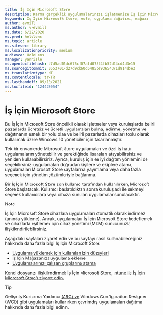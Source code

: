 ```yaml
---
title: İş İçin Microsoft Store
description: Karma gerçeklik uygulamalarınızı işletmenize İş İçin Microsoft Store uygulamalarla nasıl çalışılır?
keywords: İş İçin Microsoft Store, msfb, uygulama dağıtımı, mağaza
author: evmill
ms.author: v-evmill
ms.date: 6/22/2020
ms.prod: hololens
ms.topic: article
ms.sitesec: library
ms.localizationpriority: medium
audience: HoloLens
manager: yannisle
ms.openlocfilehash: d7d5ad05dc675cf07afd075f4fb52d24cd4d3e15
ms.sourcegitcommit: 05537014d27d9cb60d5485ce93654371d914d5e3
ms.translationtype: MT
ms.contentlocale: tr-TR
ms.lasthandoff: 09/10/2021
ms.locfileid: "124427054"
---
```

# <a name="microsoft-store-for-business"></a>İş İçin Microsoft Store

Bu İş İçin Microsoft Store öncelikli olarak işletmeler veya kuruluşlarda belirli pazarlarda ücretsiz ve ücretli uygulamaları bulma, edinme, yönetme ve dağıtmanın esnek bir yolu olan ve belirli pazarlarda cihazları toplu olarak kullanmak üzere Windows 10 yöneticiler için tasarlanmıştır. 

Tek bir envanterde Microsoft Store uygulamaları ve özel iş hattı uygulamalarını yönetebilir ve gerektiğinde lisansları atayabilirsiniz ve yeniden kullanabilirsiniz. Ayrıca, kuruluş için en iyi dağıtım yöntemini de seçebilirsiniz: uygulamaları doğrudan kişilere ve ekiplere atama, uygulamaları Microsoft Store sayfalarına yayımlama veya daha fazla seçenek için yönetim çözümleriyle bağlanma.

Bir İş İçin Microsoft Store son kullanıcı tarafından kullanılırken, Microsoft Store başlatacak. Kullanıcı başlatıldıktan sonra kuruluş adı ile sekmeyi seçerek kullanıcılara veya cihaza sunulan uygulamalar sunulacaktır.

> [!Note] 
> İş İçin Microsoft Store cihazlara uygulamaları otomatik olarak indirmez (anında yükleme). Ancak, uygulamaları İş İçin Microsoft Store hedeflemek ve cihazlarla eşitlemek için cihaz yönetimi (MDM) sunucunuzla ilişkilendirilebilirsiniz.

Aşağıdaki sayfaları ziyaret edin ve bu sayfayı nasıl kullanabileceğiniz hakkında daha fazla bilgi İş İçin Microsoft Store:

* [Uygulama yüklemek için kullanılan izin düzeyleri](/mem/intune/configuration/device-restrictions-windows-holographic#app-store)
* [İş Için Mağazanıza uygulama ekleme](/mem/intune/apps/store-apps-windows)
* [Uygulamalarınızı çalışan gruplarına atama](/mem/intune/apps/windows-store-for-business)

Kendi dosyanızı ilişkilendirmek İş İçin Microsoft Store, [Intune ile İş İçin Microsoft Store'ı ziyaret edin.](/mem/intune/apps/windows-store-for-business#associate-your-microsoft-store-for-business-account-with-intune)

> [!Tip]
> Gelişmiş Kurtarma Yardımcı [(ARC) ve](/microsoft-store/distribute-offline-apps) Windows Configuration Designer (WCD) gibi uygulamaları kullanırken çevrimdışı uygulamaları dağıtma hakkında daha fazla bilgi edinin.
